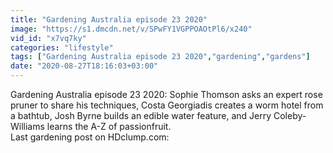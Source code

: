 ```yaml
---
title: "Gardening Australia episode 23 2020"
image: "https://s1.dmcdn.net/v/SPwFY1VGPPOAOtPl6/x240"
vid_id: "x7vq7ky"
categories: "lifestyle"
tags: ["Gardening Australia episode 23 2020","gardening","gardens"]
date: "2020-08-27T18:16:03+03:00"
---
```

Gardening Australia episode 23 2020: Sophie Thomson asks an expert rose pruner to share his techniques, Costa Georgiadis creates a worm hotel from a bathtub, Josh Byrne builds an edible water feature, and Jerry Coleby-Williams learns the A-Z of passionfruit.  <br>Last gardening post on HDclump.com:  <br>
